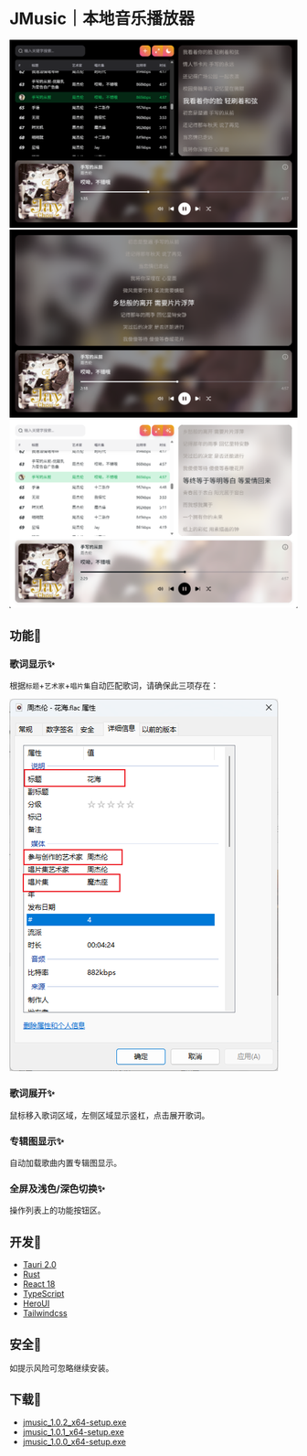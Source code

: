 # JMusic｜本地音乐播放器

![图片描述](./ui1.png#center)
![图片描述](./ui2.png#center)
![图片描述](./ui3.png#center)

## 功能🧩

### 歌词显示✨

根据`标题`+`艺术家`+`唱片集`自动匹配歌词，请确保此三项存在：

![图片描述](./文件属性.png)

### 歌词展开✨

鼠标移入歌词区域，左侧区域显示竖杠，点击展开歌词。

### 专辑图显示✨

自动加载歌曲内置专辑图显示。

### 全屏及浅色/深色切换✨

操作列表上的功能按钮区。

## 开发🎨

- [Tauri 2.0](https://tauri.app/zh-cn/)
- [Rust](https://www.rust-lang.org/zh-CN/)
- [React 18](https://zh-hans.react.dev/)
- [TypeScript](https://www.typescriptlang.org/)
- [HeroUI](https://www.heroui.com/)
- [Tailwindcss](https://v3.tailwindcss.com/)

## 安全🎯

如提示风险可忽略继续安装。

## 下载🎉

- [jmusic_1.0.2_x64-setup.exe](./1.0.1/jmusic_1.0.2_x64-setup.exe)
- [jmusic_1.0.1_x64-setup.exe](./1.0.1/jmusic_1.0.1_x64-setup.exe)
- [jmusic_1.0.0_x64-setup.exe](./1.0.0/jmusic_1.0.0_x64-setup.exe)
